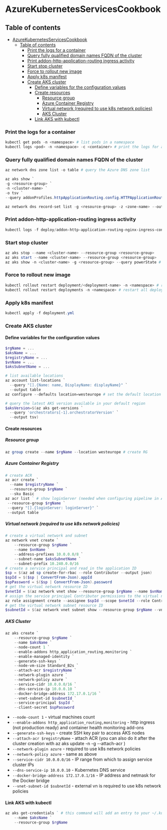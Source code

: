 # AzureKubernetesServicesCookbook
## Table of contents
- [AzureKubernetesServicesCookbook](#AzureKubernetesServicesCookbook)
    * [Table of contents](#Table-of-contents)
        + [Print the logs for a container](#Print-the-logs-for-a-container)
        + [Query fully qualified domain names FQDN of the cluster](#Query-fully-qualified-domain-names-FQDN-of-the-cluster)
        + [Print addon-http-application-routing ingress activity](#Print-addon-http-application-routing-ingress-activity)
        + [Start stop cluster](#Start-stop-cluster)
        + [Force to rollout new image](#Force-to-rollout-new-image)
        + [Apply k8s manifest](#Apply-k8s-manifest)
        + [Create AKS cluster](#Create-AKS-cluster)
            - [Define variables for the configuration values](#Define-variables-for-the-configuration-values)
            - [Create resources](#Create-resources)
                - [Resource group](#Resource-group)
                - [Azure Container Registry](#Azure-Container-Registry)
                - [Virtual network (required to use k8s network policies)](#Virtual-network-(required-to-use-k8s-network-policies))
                - [AKS Cluster](#AKS-Cluster)
            - [Link AKS with kubectl](#Link-AKS-with-kubectl)
### Print the logs for a container
```powershell
kubectl get pods -n <namespace> # list pods in a namespace
kubectl logs <pod> -n <namespace> -c <container> # print the logs for a container
```
### Query fully qualified domain names FQDN of the cluster
```powershell
az network dns zone list -o table # query the Azure DNS zone list

az aks show `
-g <resource-group> `
-n <cluster-name> `
-o tsv `
--query addonProfiles.httpApplicationRouting.config.HTTPApplicationRoutingZoneName # get aks cluster DNS zone

az network dns record-set list -g <resource-group> -z <zone-name> --output table # query FQDNs
```
### Print addon-http-application-routing ingress activity
```powershell
kubectl logs -f deploy/addon-http-application-routing-nginx-ingress-controller -n kube-system
```
### Start stop cluster
```powershell
az aks stop --name <cluster-name> --resource-group <resource-group>
az aks start --name <cluster-name> --resource-group <resource-group>
az aks show -n <cluster-name> -g <resource-group> --query powerState # verify if the cluster is stopped/started
```
### Force to rollout new image
```powershell
kubectl rollout restart deployment/<deployment-name> -n <namespace> # restart single deployment
kubectl rollout restart deployments -n <namespace> # restart all deployments within namespace
```

### Apply k8s manifest
```powershell
kubectl apply -f deployment.yml
```
### Create AKS cluster
#### Define variables for the configuration values
```powershell
$rgName = ...
$aksName = ...
$registryName = ...
$vnName = ...
$aksSubnetName = ...

# list available locations
az account list-locations `
  --query "[].{Name: name, DisplayName: displayName}" `
  --output table
az configure --defaults location=westeurope # set the default location

# query the latest AKS version available in your default region
$aksVersion=$(az aks get-versions `
  --query 'orchestrators[-1].orchestratorVersion' `
  --output tsv)
```
#### Create resources
##### Resource group
```powershell
az group create --name $rgName --location westeurope # create RG
```
##### Azure Container Registry
```powershell
# create ACR
az acr create `
  --name $registryName `
  --resource-group $rgName `
  --sku Basic
az acr list ` # show loginServer (needed when configuring pipeline in Azure DevOps)
 --resource-group $rgName `
 --query "[].{loginServer: loginServer}" `
 --output table
 ```
 ##### Virtual network (required to use k8s network policies)
```powershell
# create a virtual network and subnet
az network vnet create `
    --resource-group $rgName `
    --name $vnName `
    --address-prefixes 10.0.0.0/8 `
    --subnet-name $aksSubnetName `
    --subnet-prefix 10.240.0.0/16
# create a service principal and read in the application ID
$sp = $(az ad sp create-for-rbac --role Contributor --output json)
$spId = $($sp | ConvertFrom-Json).appId
$spPassword = $($sp | ConvertFrom-Json).password
# get the virtual network resource ID
$vnetId = $(az network vnet show --resource-group $rgName --name $vnName --query id -o tsv)
# assign the service principal Contributor permissions to the virtual network resource
az role assignment create --assignee $spId --scope $vnetId --role Contributor
# get the virtual network subnet resource ID
$subnetId = $(az network vnet subnet show --resource-group $rgName --vnet-name $vnName --name $aksSubnetName --query id -o tsv)
```
 ##### AKS Cluster
```powershell
az aks create `
    --resource-group $rgName `
    --name $aksName `
    --node-count 1 `
    --enable-addons http_application_routing,monitoring `
    --enable-managed-identity `
    --generate-ssh-keys `
    --node-vm-size Standard_B2s `
    --attach-acr $registryName `
    --network-plugin azure `
    --network-policy azure `
    --service-cidr 10.0.0.0/16 `
    --dns-service-ip 10.0.0.10 `
    --docker-bridge-address 172.17.0.1/16 `
    --vnet-subnet-id $subnetId `
    --service-principal $spId `
    --client-secret $spPassword
```
- `--node-count 1` - virtual machines count
- `--enable-addons http_application_routing,monitoring` - http ingress (not production ready) and container health monitoring add-ons
- `--generate-ssh-keys` - create SSH key pair to access AKS nodes
- `--attach-acr $registryName` - attach ACR (you can also do it after the cluster creation with az aks update -n <cluster-name> -g <rg-name> --attach-acr <acr-name>)
- `--network-plugin azure` - required to use k8s network policies
- `--network-policy azure` - same as above
- `--service-cidr 10.0.0.0/16` - IP range from which to assign service cluster IPs
- `--dns-service-ip 10.0.0.10` - Kubernetes DNS service
- `--docker-bridge-address 172.17.0.1/16` - IP address and netmask for the Docker bridge
- `--vnet-subnet-id $subnetId` - external vn is required to use k8s network policies

#### Link AKS with kubectl
```powershell
az aks get-credentials ` # this command will add an entry to your ~/.kube/config file, which holds all the information to access your clusters
    --name $aksName `
    --resource-group $rgName
```